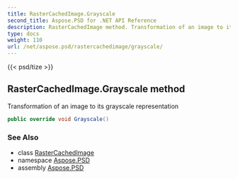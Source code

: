 ```yaml
---
title: RasterCachedImage.Grayscale
second_title: Aspose.PSD for .NET API Reference
description: RasterCachedImage method. Transformation of an image to its grayscale representation
type: docs
weight: 110
url: /net/aspose.psd/rastercachedimage/grayscale/
---
```

{{< psd/tize >}}
## RasterCachedImage.Grayscale method

Transformation of an image to its grayscale representation

```csharp
public override void Grayscale()
```

### See Also

* class [RasterCachedImage](../)
* namespace [Aspose.PSD](../../../aspose.psd/)
* assembly [Aspose.PSD](../../../)


